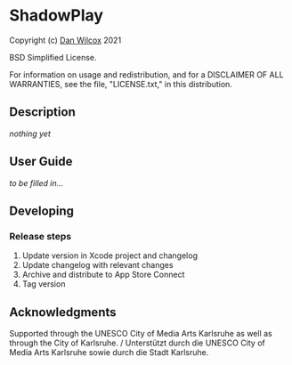 ShadowPlay
==========

Copyright (c) [Dan Wilcox](danomatika.com) 2021

BSD Simplified License.

For information on usage and redistribution, and for a DISCLAIMER OF ALL
WARRANTIES, see the file, "LICENSE.txt," in this distribution.

Description
-----------

_nothing yet_

User Guide
----------

_to be filled in..._

Developing
----------

### Release steps

1. Update version in Xcode project and changelog
2. Update changelog with relevant changes
3. Archive and distribute to App Store Connect
4. Tag version

Acknowledgments
---------------

Supported through the UNESCO City of Media Arts Karlsruhe as well as through the City of Karlsruhe. / Unterstützt durch die UNESCO City of Media Arts Karlsruhe sowie durch die Stadt Karlsruhe.
